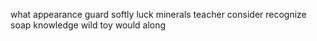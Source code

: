 what appearance guard softly luck minerals teacher consider recognize soap knowledge wild toy would along
